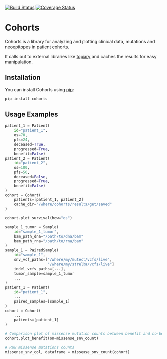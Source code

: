 [![Build Status](https://travis-ci.org/hammerlab/cohorts.svg?branch=master)](https://travis-ci.org/hammerlab/cohorts) [![Coverage Status](https://coveralls.io/repos/hammerlab/cohorts/badge.svg?branch=master&service=github)](https://coveralls.io/github/hammerlab/cohorts?branch=master)

Cohorts
=======

Cohorts is a library for analyzing and plotting clinical data, mutations and neoepitopes in patient cohorts.

It calls out to external libraries like [topiary](https://github.com/hammerlab/topiary) and caches the results for easy manipulation.

Installation
------------

You can install Cohorts using [pip](https://pip.pypa.io/en/latest/quickstart.html):

```bash
pip install cohorts
```

Usage Examples
--------------

```python
patient_1 = Patient(
    id="patient_1",
    os=70,
    pfs=24,
    deceased=True,
    progressed=True,
    benefit=False)
patient_2 = Patient(
    id="patient_2",
    os=100,
    pfs=50,
    deceased=False,
    progressed=True,
    benefit=False)
)
cohort = Cohort(
    patients=[patient_1, patient_2],
    cache_dir="/where/cohorts/results/get/saved"
)

cohort.plot_survival(how="os")
```

```python
sample_1_tumor = Sample(
    id="sample_1_tumor",
    bam_path_dna="/path/to/dna/bam",
    bam_path_rna="/path/to/rna/bam"
)
sample_1 = PairedSample(
    id="sample_1",
    snv_vcf_paths=["/where/my/mutect/vcfs/live",
                   "/where/my/strelka/vcfs/live"]
    indel_vcfs_paths=[...],
    tumor_sample=sample_1_tumor
    ...
)
patient_1 = Patient(
    id="patient_1",
    ...
    paired_samples=[sample_1]
)
cohort = Cohort(
    ...
    patients=[patient_1]
)

# Comparison plot of missense mutation counts between benefit and no-benefit patients
cohort.plot_benefit(on=missense_snv_count)

# Raw missense mutations counts
missense_snv_col, dataframe = missense_snv_count(cohort)
```
